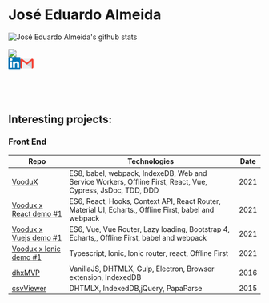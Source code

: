 # José Eduardo Almeida

![José Eduardo Almeida's github stats](https://github-readme-stats.vercel.app/api?username=web2solutions&show_icons=true&hide_border=true)

<a href="https://github.com/web2solutions">
  <img align="center" src="https://github-readme-stats.vercel.app/api/top-langs/?username=web2solutions" />
</a>

<br>

  <a href="https://www.linkedin.com/in/eduardo-perotta-de-almeida/">
    <img align="left" alt="José Eduardo Almeida | Linkedin" width="24px" src="https://github.com/web2solutions/web2solutions/blob/main/Linkedin.svg" />
  </a>
  <a href="mailto:web2solucoes@gmail.com">
    <img align="left" alt="José Eduardo Almeida | Gmail" width="26px" src="https://github.com/web2solutions/web2solutions/blob/main/Gmail.svg" />
  </a>

<br><br><br><br>

## Interesting projects:

### Front End

| Repo                                    |  Technologies                 |  Date                 |
| --------------------------------------- | ----------------------------- | ----------------------------- |
|  [VooduX][1]  |  ES8, babel, webpack, IndexeDB, Web and Service Workers, Offline First, React, Vue, Cypress, JsDoc, TDD, DDD | 2021|
|  [Voodux x React demo #1][2]  |  ES6, React, Hooks, Context API, React Router, Material UI, Echarts,, Offline First, babel and webpack | 2021 |
|  [Voodux x Vuejs demo #1][3]  |  ES6, Vue, Vue Router, Lazy loading, Bootstrap 4, Echarts,, Offline First, babel and webpack  | 2021 |
|  [Voodux x Ionic demo #1][4]  |  Typescript, Ionic, Ionic router, react, Offline First  | 2021 |
|  [dhxMVP][5]  |  VanillaJS, DHTMLX, Gulp, Electron, Browser extension, IndexedDB  | 2016 |
|  [csvViewer][6]  |  DHTMLX, IndexedDB,jQuery, PapaParse  | 2015 |





[1]: https://web2solutions.github.io/voodux/code/index.html
[2]: https://github.com/web2solutions/voodux-react-context-api-demo
[3]: https://github.com/web2solutions/voodux-vue-simple-demo
[4]: https://github.com/web2solutions/test
[5]: https://github.com/web2solutions/dhxMVP
[6]: https://github.com/web2solutions/csvViewer